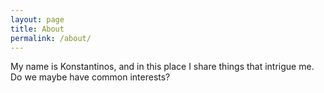 ```yaml
---
layout: page
title: About
permalink: /about/
---
```


My name is Konstantinos, and in this place I share things that intrigue me. Do we maybe have common interests? 

